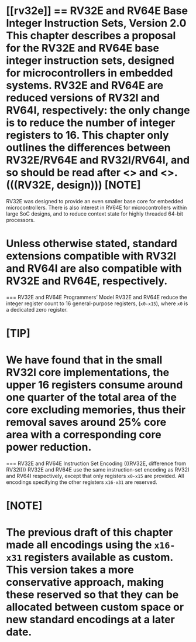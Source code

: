 [[rv32e]]
\== RV32E and RV64E Base Integer Instruction Sets, Version 2.0
This chapter describes a proposal for the RV32E and RV64E base integer
instruction sets, designed for microcontrollers in embedded systems.
RV32E and RV64E are reduced versions of RV32I and RV64I, respectively:
the only change is to reduce the number of integer registers to 16. This
chapter only outlines the differences between RV32E/RV64E and
RV32I/RV64I, and so should be read after <<rv32>> and <<rv64>>.
(((RV32E, design)))
[NOTE]
==========================================================

RV32E was designed to provide an even smaller base core for embedded
microcontrollers. There is also interest in RV64E for microcontrollers
within large SoC designs, and to reduce context state for highly
threaded 64-bit processors.

Unless otherwise stated, standard extensions compatible with RV32I and
RV64I are also compatible with RV32E and RV64E, respectively.
=============================================================================

\=== RV32E and RV64E Programmers’ Model
RV32E and RV64E reduce the integer register count to 16 general-purpose
registers, (`x0-x15`), where `x0` is a dedicated zero register.

# [TIP]

We have found that in the small RV32I core implementations, the upper 16
registers consume around one quarter of the total area of the core
excluding memories, thus their removal saves around 25% core area with a
corresponding core power reduction.
===================================================

\=== RV32E and RV64E Instruction Set Encoding
(((RV32E, difference from RV32I)))
RV32E and RV64E use the same instruction-set encoding as RV32I and RV64I
respectively, except that only registers `x0-x15` are provided. All
encodings specifying the other registers `x16-x31` are reserved.

# [NOTE]

The previous draft of this chapter made all encodings using the
`x16-x31` registers available as custom. This version takes a more
conservative approach, making these reserved so that they can be
allocated between custom space or new standard encodings at a later
date.
=====================
